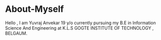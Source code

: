 # About-Myself
Hello ,  I am Yuvraj Anvekar 
19 y/o currently pursuing my B.E in Information Science And Engineering at K.L.S GOGTE INSTITUTE OF TECHNOLOGY , BELGAUM.
